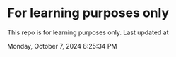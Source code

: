 # For learning purposes only
This repo is for learning purposes only.
Last updated at

Monday, October 7, 2024 8:25:34 PM

